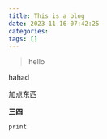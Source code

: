 ```yaml
---
title: This is a blog
date: 2023-11-16 07:42:25
categories: 
tags: []
---
```

> hello


hahad

加点东西

**三四**

```
print
```
